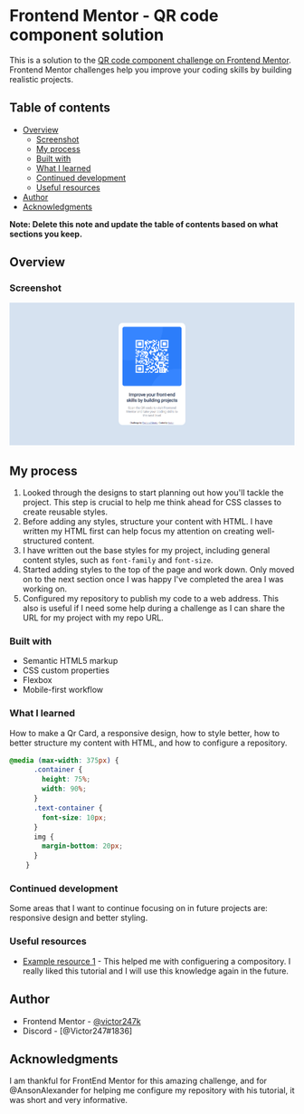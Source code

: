 # Frontend Mentor - QR code component solution

This is a solution to the [QR code component challenge on Frontend Mentor](https://www.frontendmentor.io/challenges/qr-code-component-iux_sIO_H). Frontend Mentor challenges help you improve your coding skills by building realistic projects. 

## Table of contents

- [Overview](#overview)
  - [Screenshot](#screenshot)
  - [My process](#my-process)
  - [Built with](#built-with)
  - [What I learned](#what-i-learned)
  - [Continued development](#continued-development)
  - [Useful resources](#useful-resources)
- [Author](#author)
- [Acknowledgments](#acknowledgments)

**Note: Delete this note and update the table of contents based on what sections you keep.**

## Overview

### Screenshot

![](images/screenshot.png)

## My process
1. Looked through the designs to start planning out how you'll tackle the project. This step is crucial to help me think ahead for CSS classes to create reusable styles.
2. Before adding any styles, structure your content with HTML. I have written my HTML first can help focus my attention on creating well-structured content.
3. I have written out the base styles for my project, including general content styles, such as `font-family` and `font-size`.
4. Started adding styles to the top of the page and work down. Only moved on to the next section once I was happy I've completed the area I was working on.
5. Configured my repository to publish my code to a web address. This also is useful if I need some help during a challenge as I can share the URL for my project with my repo URL.

### Built with

- Semantic HTML5 markup
- CSS custom properties
- Flexbox
- Mobile-first workflow

### What I learned

How to make a Qr Card, a responsive design, how to style better, how to better structure my content with HTML, and how to configure a repository.

```css
@media (max-width: 375px) {
      .container {
        height: 75%;
        width: 90%;
      }
      .text-container {
        font-size: 10px;
      }
      img {
        margin-bottom: 20px;
      }
    }
```

### Continued development

Some areas that I want to continue focusing on in future projects are: responsive design and better styling. 

### Useful resources

- [Example resource 1](https://youtu.be/iv8rSLsi1xo) - This helped me with configuering a compository. I really liked this tutorial and I will use this knowledge again in the future.

## Author

- Frontend Mentor - [@victor247k](https://www.frontendmentor.io/profile/victor247k)
- Discord - [@Victor247#1836]

## Acknowledgments

I am thankful for FrontEnd Mentor for this amazing challenge, and for @AnsonAlexander for helping me configure my repository with his tutorial, it was short and very informative. 